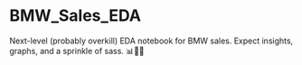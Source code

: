 # BMW_Sales_EDA
Next-level (probably overkill) EDA notebook for BMW sales. Expect insights, graphs, and a sprinkle of sass. 📊🚗✨

